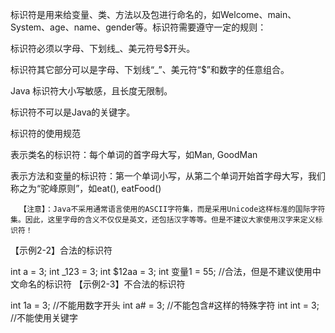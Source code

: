  标识符是用来给变量、类、方法以及包进行命名的，如Welcome、main、System、age、name、gender等。标识符需要遵守一定的规则：

标识符必须以字母、下划线_、美元符号$开头。  

标识符其它部分可以是字母、下划线“_”、美元符“$”和数字的任意组合。

Java 标识符大小写敏感，且长度无限制。

标识符不可以是Java的关键字。



标识符的使用规范

表示类名的标识符：每个单词的首字母大写，如Man, GoodMan

表示方法和变量的标识符：第一个单词小写，从第二个单词开始首字母大写，我们称之为“驼峰原则”，如eat(), eatFood()



      【注意】：Java不采用通常语言使用的ASCII字符集，而是采用Unicode这样标准的国际字符集。因此，这里字母的含义不仅仅是英文，还包括汉字等等。但是不建议大家使用汉字来定义标识符！



【示例2-2】合法的标识符

int  a = 3;
int  _123 = 3;
int  $12aa = 3;
int  变量1 = 55;  //合法，但是不建议使用中文命名的标识符
【示例2-3】不合法的标识符

int  1a = 3;   //不能用数字开头
int  a# = 3;   //不能包含#这样的特殊字符
int  int = 3;  //不能使用关键字
